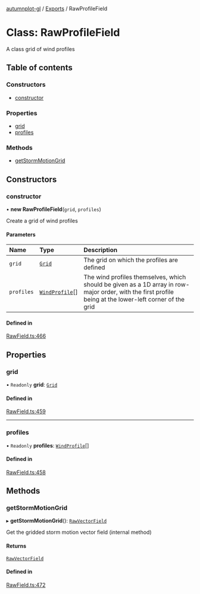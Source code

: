 [autumnplot-gl](../README.md) / [Exports](../modules.md) / RawProfileField

# Class: RawProfileField

A class grid of wind profiles

## Table of contents

### Constructors

- [constructor](RawProfileField.md#constructor)

### Properties

- [grid](RawProfileField.md#grid)
- [profiles](RawProfileField.md#profiles)

### Methods

- [getStormMotionGrid](RawProfileField.md#getstormmotiongrid)

## Constructors

### constructor

• **new RawProfileField**(`grid`, `profiles`)

Create a grid of wind profiles

#### Parameters

| Name | Type | Description |
| :------ | :------ | :------ |
| `grid` | [`Grid`](Grid.md) | The grid on which the profiles are defined |
| `profiles` | [`WindProfile`](../interfaces/WindProfile.md)[] | The wind profiles themselves, which should be given as a 1D array in row-major order, with the first profile being at the lower-left corner of the grid |

#### Defined in

[RawField.ts:466](https://github.com/tsupinie/autumnplot-gl/blob/9814269/src/RawField.ts#L466)

## Properties

### grid

• `Readonly` **grid**: [`Grid`](Grid.md)

#### Defined in

[RawField.ts:459](https://github.com/tsupinie/autumnplot-gl/blob/9814269/src/RawField.ts#L459)

___

### profiles

• `Readonly` **profiles**: [`WindProfile`](../interfaces/WindProfile.md)[]

#### Defined in

[RawField.ts:458](https://github.com/tsupinie/autumnplot-gl/blob/9814269/src/RawField.ts#L458)

## Methods

### getStormMotionGrid

▸ **getStormMotionGrid**(): [`RawVectorField`](RawVectorField.md)

Get the gridded storm motion vector field (internal method)

#### Returns

[`RawVectorField`](RawVectorField.md)

#### Defined in

[RawField.ts:472](https://github.com/tsupinie/autumnplot-gl/blob/9814269/src/RawField.ts#L472)
